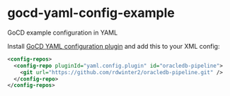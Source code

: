 # gocd-yaml-config-example
GoCD example configuration in YAML

Install [GoCD YAML configuration plugin](https://github.com/tomzo/gocd-yaml-config-plugin) and add this to your XML config:
```xml
<config-repos>
  <config-repo pluginId="yaml.config.plugin" id="oracledb-pipeline">
    <git url="https://github.com/rdwinter2/oracledb-pipeline.git" />
  </config-repo>
</config-repos>
```
